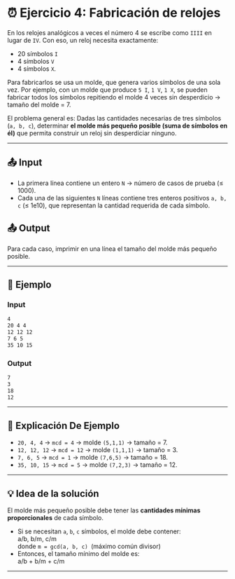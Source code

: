 # ⏰ Ejercicio 4: Fabricación de relojes
En los relojes analógicos a veces el número 4 se escribe como `IIII` en lugar de `IV`.
Con eso, un reloj necesita exactamente:

- 20 símbolos `I`
- 4 símbolos `V`
- 4 símbolos `X`.

Para fabricarlos se usa un molde, que genera varios símbolos de una sola vez.
Por ejemplo, con un molde que produce `5 I`, `1 V`, `1 X`, se pueden fabricar todos los símbolos repitiendo el molde 4 veces sin desperdicio → tamaño del molde = 7.

El problema general es:
Dadas las cantidades necesarias de tres símbolos (`a, b, c`), determinar **el molde más pequeño posible (suma de símbolos en él)** que permita construir un reloj sin desperdiciar ninguno.

---

## 📤 Input
- La primera línea contiene un entero `N` → número de casos de prueba (≤ 1000).
- Cada una de las siguientes `N` líneas contiene tres enteros positivos `a, b, c` (≤ 1e10), que representan la cantidad requerida de cada símbolo.

## 📤 Output
Para cada caso, imprimir en una línea el tamaño del molde más pequeño posible.

---

## 🧩 Ejemplo

### Input
```bash
4
20 4 4
12 12 12
7 6 5
35 10 15
```

### Output
```bash
7
3
18
12
```

---

## 🔑 Explicación De Ejemplo

- `20, 4, 4` -> `mcd = 4` -> molde `(5,1,1)` -> tamaño = 7.
- `12, 12, 12` → `mcd = 12` → molde `(1,1,1)` → tamaño = 3.
- `7, 6, 5` → `mcd = 1` → molde `(7,6,5)` → tamaño = 18.
- `35, 10, 15` → `mcd = 5` → molde `(7,2,3)` → tamaño = 12.

---

## 💡 Idea de la solución

El molde más pequeño posible debe tener las **cantidades mínimas proporcionales** de cada símbolo.
- Si se necesitan `a`, `b`, `c` símbolos, el molde debe contener:<br> a/b, b/m, c/m <br> donde `m = gcd(a, b, c) `(máximo común divisor)
- Entonces, el tamaño mínimo del molde es: <br> a/b + b/m + c/m 

---
